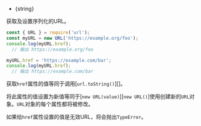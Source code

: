 
* {string}

获取及设置序列化的URL。

```js
const { URL } = require('url');
const myURL = new URL('https://example.org/foo');
console.log(myURL.href);
  // 输出 https://example.org/foo

myURL.href = 'https://example.com/bar';
console.log(myURL.href);
  // 输出 https://example.com/bar
```

获取`href`属性的值等同于调用[`url.toString()`][]。

将此属性的值设置为新值等同于[`new URL(value)`][`new URL()`]使用创建新的`URL`对象。`URL`对象的每个属性都将被修改。

如果给`href`属性设置的值是无效URL，将会抛出`TypeError`。

